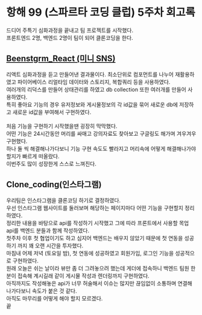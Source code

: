 # 항해 99 (스파르타 코딩 클럽) 5주차 회고록

드디어 주특기 심화과정을 끝내고 팀 프로젝트를 시작했다.<br>
프론트엔드 2명, 백엔드 2명이 팀이 되어 클론코딩을 한다.<br>

## [Beenstgrm_React (미니 SNS)](https://github.com/DabinLim/Beenstgrm_React/tree/master/image_comunity)

리액트 심화과정을 듣고 만들어낸 결과물이다.
최소단위로 컴포먼트를 나누어 재활용하였고 파이어베이스 리얼타임 데이터와 스토리지, 복합쿼리 등을 사용하였다.<br>
여러개의 리덕스를 만들어 상태관리를 하였고 db collection 또한 여러개를 만들어 사용하였다.<br>
특히 좋아요 기능의 경우 유저정보와 게시물정보의 각 id값을 묶어 새로운 db에 저장하고 새로운 id값을 부여해서 구현하였다.<br><br>
처음 기능을 구현하기 시작했을땐 굉장히 막막했다.<br> 
어떤 기능은 24시간동안 머리를 싸매고 강의자료도 찾아보고 구글링도 해가며 겨우겨우 구현했다.<br>
하나 둘 씩 해결해나가다보니 기능 구현 속도도 빨라지고 머리속에 어떻게 해결해나가야 할지가 빠르게 떠올랐다.<br>
이번주도 많이 성장한게 스스로 느껴진다.

## Clone_coding(인스타그램)

우리팀은 인스타그램을 클론코딩 하기로 결정하였다.<br>
우선 인스타그램 웹사이트를 둘러보며 해당하는 페이지마다 어떤 기능을 구현할지 정리하였다.<br>
정리한 내용을 바탕으로 api를 작성하기 시작했고 그에 따라 프론트에서 사용할 목업 api를 백엔드 분들과 함께 작성하였다.<br>
첫주차 이후 첫 협업이기도 하고 심지어 백엔드는 배우지 않았기 때문에 첫 연동을 성공하기 까지 꽤 오랜 시간을 투자했다.<br>
마침내 어제 저녁 (토요일 밤), 첫 연동에 성공하였고 회원가입, 로그인 기능을 성공적으로 구현하였다.<br>
원래 오늘은 쉬는 날이라 뷰만 좀 더 그려놓으려 했는데 게더에 접속하니 백엔드 팀원 한분이 접속해 계시길래 같이 게시물 작성과 렌더링까지 구현하였다.<br>
아직까지도 작성해놓은 api가 너무 허술해서 이슈는 많지만 끊임없이 소통하며 연결해나가다보니 속도가 붙은 것 같다.<br>
아직도 마무리를 어떻게 해야 할지 모르겠다.<br>
끝